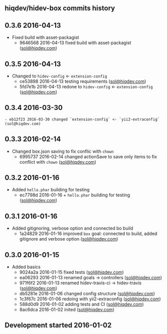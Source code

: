 hiqdev/hidev-box commits history
--------------------------------

## 0.3.6 2016-04-13

- Fixed build with asset-packagist
    - 9646568 2016-04-13 fixed build with asset-packagist (sol@hiqdev.com)

## 0.3.5 2016-04-13

- Changed to `hidev-config` <- `extension-config`
    - ce53898 2016-04-13 testing requirements (sol@hiqdev.com)
    - 5fd7e1b 2016-04-13 redone to `hidev-config` <- `extension-config` (sol@hiqdev.com)

## 0.3.4 2016-03-30

    - eb12f23 2016-03-30 changed `extension-config` <- `yii2-extraconfig` (sol@hiqdev.com)

## 0.3.3 2016-02-14

- Changed box.json saving to fix conflic with `chown`
    - 6995737 2016-02-14 changed actionSave to save only items to fix conflict with `chown` (sol@hiqdev.com)

## 0.3.2 2016-01-16

- Added `hello.phar` building for testing
    - ec7798d 2016-01-16 + `hello.phar` building for testing (sol@hiqdev.com)

## 0.3.1 2016-01-16

- Added gitignoring, verbose option and connected bo build
    - 1a24829 2016-01-16 improved `box` goal: connected to build, added gitignore and verbose option (sol@hiqdev.com)

## 0.3.0 2016-01-15

- Added basics
    - 9024a2a 2016-01-15 fixed tests (sol@hiqdev.com)
    - ea06293 2016-01-13 renamed goals -> controllers (sol@hiqdev.com)
    - 971f6f2 2016-01-13 renamed hidev-travis-ci -> hidev-travis (sol@hiqdev.com)
    - db5281e 2016-01-06 changed config structure (sol@hiqdev.com)
    - 1c3f67c 2016-01-06 redoing with yii2-extraconfig (sol@hiqdev.com)
    - 588d0d9 2016-01-02 adding tests and CI (sol@hiqdev.com)
    - 8ac6dca 2016-01-02 inited (sol@hiqdev.com)

## Development started 2016-01-02

